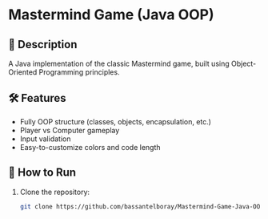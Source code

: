 # Mastermind Game (Java OOP)

## 🎯 Description
A Java implementation of the classic Mastermind game, built using Object-Oriented Programming principles.

## 🛠 Features
- Fully OOP structure (classes, objects, encapsulation, etc.)
- Player vs Computer gameplay
- Input validation
- Easy-to-customize colors and code length

## 📂 How to Run
1. Clone the repository:
   ```bash
   git clone https://github.com/bassantelboray/Mastermind-Game-Java-OOP.git
